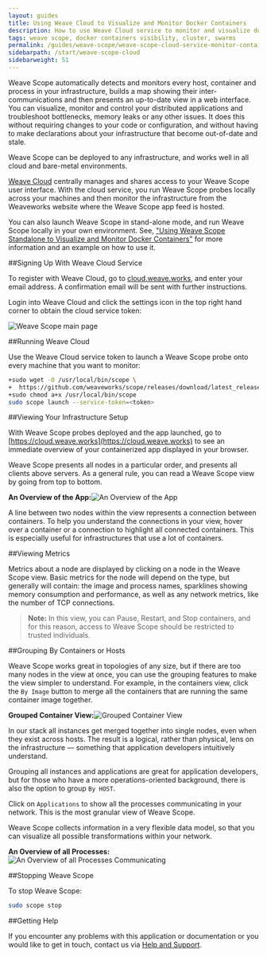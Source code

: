 ```yaml
---
layout: guides
title: Using Weave Cloud to Visualize and Monitor Docker Containers
description: How to use Weave Cloud service to monitor and visualize docker containers.
tags: weave scope, docker containers visibility, cluster, swarms
permalink: /guides/weave-scope/weave-scope-cloud-service-monitor-containers.html
sidebarpath: /start/weave-scope-cloud
sidebarweight: 51
---
```


Weave Scope automatically detects and monitors every host, container and process in your infrastructure, builds a map showing their inter-communications and then presents an up-to-date view in a web interface. You can visualize, monitor and control your distributed applications and troubleshoot bottlenecks, memory leaks or any other issues. It does this without requiring changes to your code or configuration, and without having to make declarations about your infrastructure that become out-of-date and stale. 

Weave Scope can be deployed to any infrastructure, and works well in all cloud and bare-metal environments.

[Weave Cloud](http://cloud.weave.works) centrally manages and shares access to your Weave Scope user interface. With the cloud service, you run Weave Scope probes locally across your machines and then monitor the infrastructure from the Weaveworks website where the Weave Scope app feed is hosted. 

You can also launch Weave Scope in stand-alone mode, and run Weave Scope locally in your own environment. See, ["Using Weave Scope Standalone to Visualize and Monitor Docker Containers"](/using-weave-scope-standalone-to-visualize-and-monitor-docker-containers/) for more information and an example on how to use it. 

##Signing Up With Weave Cloud Service

To register with Weave Cloud, go to [cloud.weave.works](http://cloud.weave.works), and enter your email address. A confirmation email will be sent with further instructions. 

Login into Weave Cloud and click the settings icon in the top right hand corner to obtain the cloud service token:

![`Weave Scope` main page](/guides/images/aws-ecs/weave-cloud-main-page.png)


##Running Weave Cloud

Use the Weave Cloud service token to launch a Weave Scope probe onto every machine that you want to monitor:

~~~bash
+sudo wget -O /usr/local/bin/scope \
+  https://github.com/weaveworks/scope/releases/download/latest_release/scope
+sudo chmod a+x /usr/local/bin/scope
sudo scope launch --service-token=<token>
~~~

##Viewing Your Infrastructure Setup

With Weave Scope probes deployed and the app launched, go to [https://cloud.weave.works](https://cloud.weave.works) to see an immediate overview of your containerized app displayed in your browser. 

Weave Scope presents all nodes in a particular order, and presents all clients above servers. As a general rule, you can read a Weave Scope view by going from top to bottom.

**An Overview of the App:**![An Overview of the App](/guides/images/weave-scope/weave-scope-application-layers.png)

A line between two nodes within the view represents a connection between containers. To help you understand the connections in your view, hover over a container or a connection to highlight all connected containers. This is especially useful for infrastructures that use a lot of containers.

##Viewing Metrics

Metrics about a node are displayed by clicking on a node in the Weave Scope view. Basic metrics for the node will depend on the type, but generally will contain: the image and process names, sparklines showing memory consumption and performance, as well as any network metrics, like the number of TCP connections.

>**Note:** In this view, you can Pause, Restart, and Stop containers, and for this reason, access to Weave Scope should be restricted to trusted individuals. 

##Grouping By Containers or Hosts

Weave Scope works great in topologies of any size, but if there are too many nodes in the view at once, you can use the grouping features to make the view simpler to understand. For example, in the containers view, click the `By Image` button to merge all the containers that are running the same container image together.

**Grouped Container View:**![Grouped Container View](/guides/images/weave-scope/weave-scope-group-containers.png)

In our stack all instances get merged together into single nodes, even when they exist across hosts. The result is a logical, rather than physical, lens on the infrastructure — something that application developers intuitively understand. 

Grouping all instances and applications are great for application developers, but for those who have a more operations-oriented background, there is also the option to group `By HOST`. 

Click on `Applications` to show all the processes communicating in your network. This is the most granular view of Weave Scope.

Weave Scope collects information in a very flexible data model, so that you can visualize all possible transformations within your network.

**An Overview of all Processes:**![An Overview of all Processes Communicating](/guides/images/weave-scope/weave-scope-applications-view.png)

##Stopping Weave Scope

To stop Weave Scope: 

~~~bash
sudo scope stop
~~~

##Getting Help

If you encounter any problems with this application or documentation or you would like to get in touch, contact us via [Help and Support](http://weave.works/help/index.html).


